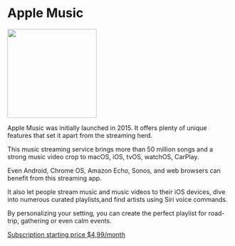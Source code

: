 # Apple Music

<img src="https://is2-ssl.mzstatic.com/image/thumb/Purple123/v4/e9/83/82/e9838282-357a-f013-bc68-26a17d729348/AppIcon-0-1x_U007emarketing-0-0-GLES2_U002c0-512MB-sRGB-0-0-0-85-220-0-0-0-10.png/1200x630wa.png" width="200">

Apple Music was initially launched in 2015. It offers plenty of unique features that set it apart from the streaming herd.

This music streaming service brings more than 50 million songs and a strong music video crop to macOS, iOS, tvOS, watchOS, CarPlay.

Even Android, Chrome OS, Amazon Echo, Sonos, and web browsers can benefit from this streaming app. 

It also let people stream music and music videos to their iOS devices, dive into numerous curated playlists,and find artists using Siri voice commands.

By personalizing your setting, you can create the perfect playlist for road-trip, gathering or even calm events. 

[Subscription starting price $4,99/month](https://www.apple.com/ca/apple-music/)